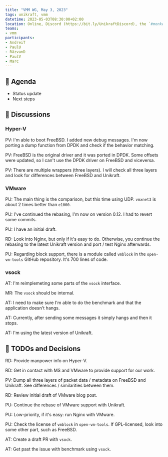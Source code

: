 ```yaml
---
title: "VMM WG, May 3, 2023"
tags: unikraft, vmm
datetime: 2023-05-03T08:30:00+02:00
location: Online, Discord (https://bit.ly/UnikraftDiscord), the `#monkey-business` voice channel
teams:
- vmm
participants:
- AndreiT
- PaulU
- RăzvanD
- PaulV
- Marc
---
```


## :dart: Agenda

- Status update
- Next steps

## :closed_book: Discussions

### Hyper-V

PV: I'm able to boot FreeBSD.
I added new debug messages.
I'm now porting a dump function from DPDK and check if the behavior matching.

PV: FreeBSD is the original driver and it was ported in DPDK.
Some offsets were updated, so I can't use the DPDK driver on FreeBSD and viceversa.

PV: There are multiple wrappers (three layers).
I will check all three layers and look for differences between FreeBSD and Unikraft.

### VMware

PU: The main thing is the comparison, but this time using UDP.
`vmxnet3` is about 2 times better than `e1000`.

PU: I've continued the rebasing, I'm now on version 0.12.
I had to revert some commits.

PU: I have an initial draft.

RD: Look into Nginx, but only if it's easy to do.
Otherwise, you continue the rebasing to the latest Unikraft version and port / test Nginx afterwards.

PU: Regarding block support, there is a module called `vmblock` in the `open-vm-tools` GitHub repository.
It's 700 lines of code.

### vsock

AT: I'm reimplemeting some parts of the `vsock` interface.

MR: The `vsock` should be internal.

AT: I need to make sure I'm able to do the benchmark and that the application doesn't hangs.

AT: Currently, after sending some messages it simply hangs and then it stops.

AT: I'm using the latest version of Unikraft.

## :wrench: TODOs and Decisions

RD: Provide manpower info on Hyper-V.

RD: Get in contact with MS and VMware to provide support for our work.

PV: Dump all three layers of packet data / metadata on FreeBSD and Unikraft.
See differences / similarities between them.

RD: Review initial draft of VMware blog post.

PU: Continue the rebase of VMware support with Unikraft.

PU: Low-priority, if it's easy: run Nginx with VMware.

PU: Check the license of `vmblock` in `open-vm-tools`.
If GPL-licensed, look into some other part, such as FreeBSD.

AT: Create a draft PR with `vsock`.

AT: Get past the issue with benchmark using `vsock`.
